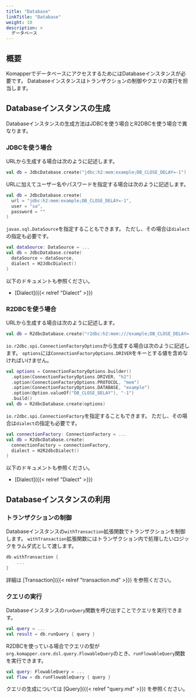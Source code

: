 ```yaml
---
title: "Database"
linkTitle: "Database"
weight: 10
description: >
  データベース
---
```


## 概要

KomapperでデータベースにアクセスするためにはDatabaseインスタンスが必要です。
Databaseインスタンスはトランザクションの制御やクエリの実行を担当します。

## Databaseインスタンスの生成

Databaseインスタンスの生成方法はJDBCを使う場合とR2DBCを使う場合で異なります。

### JDBCを使う場合

URLから生成する場合は次のように記述します。

```kotlin
val db = JdbcDatabase.create("jdbc:h2:mem:example;DB_CLOSE_DELAY=-1")
```

URLに加えてユーザー名やパスワードを指定する場合は次のように記述します。

```kotlin
val db = JdbcDatabase.create(
  url = "jdbc:h2:mem:example;DB_CLOSE_DELAY=-1", 
  user = "sa", 
  password = ""
)
```

`javax.sql.DataSource`を指定することもできます。
ただし、その場合は`dialect`の指定も必要です。

```kotlin
val dataSource: DataSource = ...
val db = JdbcDatabase.create(
  dataSource = dataSource, 
  dialect = H2JdbcDialect()
)
```

以下のドキュメントも参照ください。

- [Dialect]({{< relref "Dialect" >}})

### R2DBCを使う場合

URLから生成する場合は次のように記述します。

```kotlin
val db = R2dbcDatabase.create("r2dbc:h2:mem:///example;DB_CLOSE_DELAY=-1")
```

`io.r2dbc.spi.ConnectionFactoryOptions`から生成する場合は次のように記述します。
`options`には`ConnectionFactoryOptions.DRIVER`をキーとする値を含めなければいけません。

```kotlin
val options = ConnectionFactoryOptions.builder()
  .option(ConnectionFactoryOptions.DRIVER, "h2")
  .option(ConnectionFactoryOptions.PROTOCOL, "mem")
  .option(ConnectionFactoryOptions.DATABASE, "example")
  .option(Option.valueOf("DB_CLOSE_DELAY"), "-1")
  .build()
val db = R2dbcDatabase.create(options)
```

`io.r2dbc.spi.ConnectionFactory`を指定することもできます。
ただし、その場合は`dialect`の指定も必要です。

```kotlin
val connectionFactory: ConnectionFactory = ...
val db = R2dbcDatabase.create(
  connectionFactory = connectionFactory, 
  dialect = H2R2dbcDialect()
)
```

以下のドキュメントも参照ください。

- [Dialect]({{< relref "Dialect" >}})

## Databaseインスタンスの利用

### トランザクションの制御

Databaseインスタンスの`withTransaction`拡張関数でトランザクションを制御します。
`withTransaction`拡張関数にはトランザクション内で処理したいロジックをラムダ式として渡します。

```kotlin
db.withTransaction {
    ...
}
```

詳細は [Transaction]({{< relref "transaction.md" >}}) を参照ください。

### クエリの実行

Databaseインスタンスの`runQuery`関数を呼び出すことでクエリを実行できます。

```kotlin
val query = ...
val result = db.runQuery { query }
```

R2DBCを使っている場合でクエリの型が`org.komapper.core.dsl.query.FlowableQuery`のとき、`runFlowableQuery`関数を実行できます。

```kotlin
val query: FlowableQuery = ...
val flow = db.runFlowableQuery { query }
```

クエリの生成については [Query]({{< relref "query.md" >}}) を参照ください。